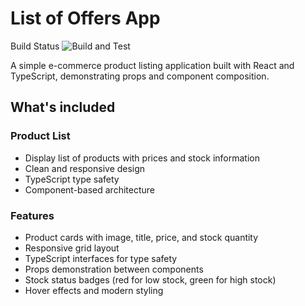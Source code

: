 # List of Offers App

Build Status ![Build and Test](https://github.com/TatiMarksman/list-of-offers/workflows/Build%20and%20Test/badge.svg)

A simple e-commerce product listing application built with React and TypeScript, demonstrating props and component composition.

## What's included

### Product List

* Display list of products with prices and stock information
* Clean and responsive design
* TypeScript type safety
* Component-based architecture

### Features

* Product cards with image, title, price, and stock quantity
* Responsive grid layout
* TypeScript interfaces for type safety
* Props demonstration between components
* Stock status badges (red for low stock, green for high stock)
* Hover effects and modern styling
